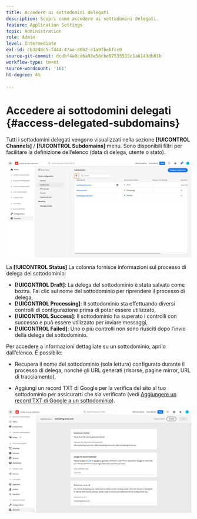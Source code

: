 ```yaml
---
title: Accedere ai sottodomini delegati
description: Scopri come accedere ai sottodomini delegati.
feature: Application Settings
topic: Administration
role: Admin
level: Intermediate
exl-id: cb3248c5-f444-47aa-80b2-c1a9fbebfcc0
source-git-commit: dcdbf4a0cd6a93e56cbe97535515c1a6143db81b
workflow-type: tm+mt
source-wordcount: '161'
ht-degree: 4%

---
```


# Accedere ai sottodomini delegati {#access-delegated-subdomains}

Tutti i sottodomini delegati vengono visualizzati nella sezione **[!UICONTROL Channels]** / **[!UICONTROL Subdomains]** menu. Sono disponibili filtri per facilitare la definizione dell’elenco (data di delega, utente o stato).

![](../assets/subdomain-list.png)

La **[!UICONTROL Status]** La colonna fornisce informazioni sul processo di delega del sottodominio:

* **[!UICONTROL Draft]**: La delega del sottodominio è stata salvata come bozza. Fai clic sul nome del sottodominio per riprendere il processo di delega,
* **[!UICONTROL Processing]**: Il sottodominio sta effettuando diversi controlli di configurazione prima di poter essere utilizzato,
* **[!UICONTROL Success]**: Il sottodominio ha superato i controlli con successo e può essere utilizzato per inviare messaggi,
* **[!UICONTROL Failed]**: Uno o più controlli non sono riusciti dopo l’invio della delega del sottodominio.

Per accedere a informazioni dettagliate su un sottodominio, aprilo dall’elenco. È possibile:

* Recupera il nome del sottodominio (sola lettura) configurato durante il processo di delega, nonché gli URL generati (risorse, pagine mirror, URL di tracciamento),

* Aggiungi un record TXT di Google per la verifica del sito al tuo sottodominio per assicurarti che sia verificato (vedi [Aggiungere un record TXT di Google a un sottodominio](google-txt.md)).

![](../assets/subdomain-delegated.png)
